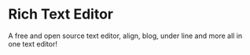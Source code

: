 # Rich Text Editor
A free and open source text editor, align, blog, under line and more all in one text editor!
